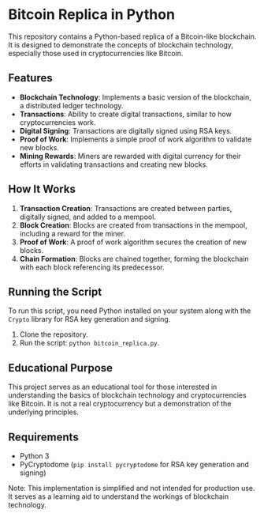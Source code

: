 # Bitcoin Replica in Python

This repository contains a Python-based replica of a Bitcoin-like blockchain. It is designed to demonstrate the concepts of blockchain technology, especially those used in cryptocurrencies like Bitcoin.

## Features

- **Blockchain Technology**: Implements a basic version of the blockchain, a distributed ledger technology.
- **Transactions**: Ability to create digital transactions, similar to how cryptocurrencies work.
- **Digital Signing**: Transactions are digitally signed using RSA keys.
- **Proof of Work**: Implements a simple proof of work algorithm to validate new blocks.
- **Mining Rewards**: Miners are rewarded with digital currency for their efforts in validating transactions and creating new blocks.

## How It Works

1. **Transaction Creation**: Transactions are created between parties, digitally signed, and added to a mempool.
2. **Block Creation**: Blocks are created from transactions in the mempool, including a reward for the miner.
3. **Proof of Work**: A proof of work algorithm secures the creation of new blocks.
4. **Chain Formation**: Blocks are chained together, forming the blockchain with each block referencing its predecessor.

## Running the Script

To run this script, you need Python installed on your system along with the `Crypto` library for RSA key generation and signing.

1. Clone the repository.
2. Run the script: `python bitcoin_replica.py`.

## Educational Purpose

This project serves as an educational tool for those interested in understanding the basics of blockchain technology and cryptocurrencies like Bitcoin. It is not a real cryptocurrency but a demonstration of the underlying principles.

## Requirements

- Python 3
- PyCryptodome (`pip install pycryptodome` for RSA key generation and signing)

Note: This implementation is simplified and not intended for production use. It serves as a learning aid to understand the workings of blockchain technology.
